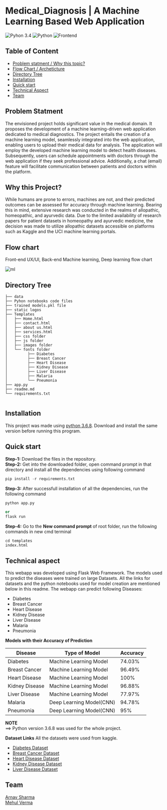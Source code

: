 # Medical_Diagnosis | A Machine Learning Based Web Application

![Pyhon 3.4](https://img.shields.io/badge/ide-Jupyter_notebook-blue.svg) ![Python](https://img.shields.io/badge/Language-Python-brightgreen.svg) ![Frontend](https://img.shields.io/badge/Frontend-Bootstrap-purple.svg)

## Table of Content

- [Problem statment / Why this topic?](#Problem-statment)
- [Flow Chart / Archeticture](#Flow-chart)
- [Directory Tree](#directory-tree)
- [Installation](#installation)
- [Quick start](#Quick-start)
- [Technical Aspect](#technical-aspect)
- [Team](#team)

## Problem Statment

The envisioned project holds significant value in the medical domain. It proposes the development of a machine learning-driven web application dedicated to medical diagnostics. The project entails the creation of a machine learning model, seamlessly integrated into the web application, enabling users to upload their medical data for analysis. The application will employ the developed machine learning model to detect health diseases. Subsequently, users can schedule appointments with doctors through the web application if they seek professional advice. Additionally, a chat (email) feature will facilitate communication between patients and doctors within the platform.

## Why this Project?

While humans are prone to errors, machines are not, and their predicted outcomes can be assessed for accuracy through machine learning. Bearing this in mind, extensive research was conducted in the realms of allopathic, homeopathic, and ayurvedic data. Due to the limited availability of research papers for patient datasets in homeopathy and ayurvedic medicine, the decision was made to utilize allopathic datasets accessible on platforms such as Kaggle and the UCI machine learning portals.

## Flow chart

Front-end UX/UI, Back-end Machine learning, Deep learning flow chart

![ml](https://user-images.githubusercontent.com/62024355/120781058-4fac3300-c546-11eb-83be-dfc8319fd2f3.png)

## Directory Tree

```
├── data
├── Pyhon notebooks code files
├── trained models.pkl file
├── static logos
├── Templates
│   ├── Home.html
│   ├── contact.html
│   ├── about us.html
│   ├── services.html
│   ├── css folder
│   ├── js folder
│   ├── images folder
│   └── fonts folder
│         ├── Diabetes
│         ├── Breast Cancer
│         ├── Heart Disease
│         ├── Kidney Disease
│         ├── Liver Disease
│         ├── Malaria
│         └── Pneumonia
├── app.py
├── readme.md
└── requirements.txt


```

## Installation

This project was made using [python 3.6.8](https://www.python.org/downloads/release/python-368/). Download and install the same version before running this program.

## Quick start

**Step-1:** Download the files in the repository.<br>
**Step-2:** Get into the downloaded folder, open command prompt in that directory and install all the dependencies using following command<br>

```python
pip install -r requirements.txt
```

**Step-3:** After successfull installation of all the dependencies, run the following command<br>

```python
python app.py
```

```python
or
flask run
```

**Step-4:** Go to the **New command prompt** of root folder, run the following commands in new cmd terminal<br>

```
cd templates
index.html
```

## Technical aspect

This webapp was developed using Flask Web Framework. The models used to predict the diseases were trained on large Datasets. All the links for datasets and the python notebooks used for model creation are mentioned below in this readme. The webapp can predict following Diseases:

- Diabetes
- Breast Cancer
- Heart Disease
- Kidney Disease
- Liver Disease
- Malaria
- Pneumonia

**Models with their Accuracy of Prediction**

| Disease        | Type of Model            | Accuracy |
| -------------- | ------------------------ | -------- |
| Diabetes       | Machine Learning Model   | 74.03%   |
| Breast Cancer  | Machine Learning Model   | 96.49%   |
| Heart Disease  | Machine Learning Model   | 100%     |
| Kidney Disease | Machine Learning Model   | 96.88%   |
| Liver Disease  | Machine Learning Model   | 77.97%   |
| Malaria        | Deep Learning Model(CNN) | 94.78%   |
| Pneumonia      | Deep Learning Model(CNN) | 95%      |

**NOTE**
<br>
==> Python version 3.6.8 was used for the whole project.<br>

**Dataset Links**
All the datasets were used from kaggle.

- [Diabetes Dataset](https://www.kaggle.com/uciml/pima-indians-diabetes-database)
- [Breast Cancer Dataset](https://www.kaggle.com/uciml/breast-cancer-wisconsin-data)
- [Heart Disease Dataset](https://www.kaggle.com/ronitf/heart-disease-uci)
- [Kidney Disease Dataset](https://www.kaggle.com/mansoordaku/ckdisease)
- [Liver Disease Dataset](https://www.kaggle.com/uciml/indian-liver-patient-records)

## Team

[Arnav Sharma](https://github.com/Arnav2722) <br>
[Mehul Verma](https://www.mehulverma.netlify.app)
